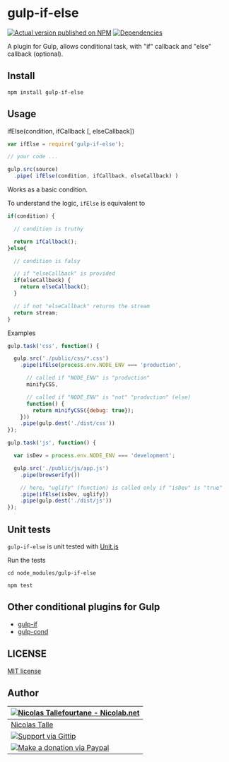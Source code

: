 # gulp-if-else

[![Actual version published on NPM](https://badge.fury.io/js/gulp-if-else.png)](https://www.npmjs.org/package/gulp-if-else)
[![Dependencies](https://david-dm.org/Nicolab/gulp-if-else.png)](https://david-dm.org/Nicolab/gulp-if-else)

A plugin for Gulp, allows conditional task, with "if" callback and "else" callback (optional).


## Install

```shell
npm install gulp-if-else
```


## Usage

ifElse(condition, ifCallback [, elseCallback])

```js
var ifElse = require('gulp-if-else');

// your code ...

gulp.src(source)
  .pipe( ifElse(condition, ifCallback, elseCallback) )
```

Works as a basic condition.

To understand the logic, `ifElse` is equivalent to
```js
if(condition) {

  // condition is truthy

  return ifCallback();
}else{

  // condition is falsy

  // if "elseCallback" is provided
  if(elseCallback) {
    return elseCallback();
  }

  // if not "elseCallback" returns the stream
  return stream;
}
```

Examples
```js
gulp.task('css', function() {

  gulp.src('./public/css/*.css')
    .pipe(ifElse(process.env.NODE_ENV === 'production',

      // called if "NODE_ENV" is "production"
      minifyCSS, 

      // called if "NODE_ENV" is "not" "production" (else)
      function() {
        return minifyCSS({debug: true});
    }))
    .pipe(gulp.dest('./dist/css'))
});

gulp.task('js', function() {

  var isDev = process.env.NODE_ENV === 'development';

  gulp.src('./public/js/app.js')
    .pipe(browserify())

    // here, "uglify" (function) is called only if "isDev" is "true"
    .pipe(ifElse(isDev, uglify))
    .pipe(gulp.dest('./dist/js'))
});

```


## Unit tests

`gulp-if-else` is unit tested with [Unit.js](https://github.com/unitjs/unit.js)

Run the tests
```shell
cd node_modules/gulp-if-else

npm test
```


## Other conditional plugins for Gulp

  * [gulp-if](https://github.com/robrich/gulp-if)
  * [gulp-cond](https://github.com/nfroidure/gulp-cond)


## LICENSE

[MIT license](https://github.com/Nicolab/gulp-if-else/blob/master/LICENSE)


## Author

| [![Nicolas Tallefourtane - Nicolab.net](http://www.gravatar.com/avatar/d7dd0f4769f3aa48a3ecb308f0b457fc?s=64)](http://nicolab.net) |
|---|
| [Nicolas Talle](http://nicolab.net) |
| [![Support via Gittip](http://img.shields.io/gittip/Nicolab.svg)](https://www.gittip.com/Nicolab/) |
| [![Make a donation via Paypal](https://www.paypalobjects.com/en_US/i/btn/btn_donate_SM.gif)](https://www.paypal.com/cgi-bin/webscr?cmd=_s-xclick&hosted_button_id=PGRH4ZXP36GUC) 
